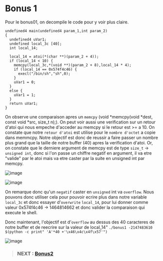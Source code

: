 # **Bonus 1**

Pour le bonus01, on decompile le code pour y voir plus claire.
```
undefined4 main(undefined4 param_1,int param_2)
{
  undefined4 uVar1;
  undefined local_3c [40];
  int local_14;
  
  local_14 = atoi(*(char **)(param_2 + 4));
  if (local_14 < 10) {
    memcpy(local_3c,*(void **)(param_2 + 8),local_14 * 4);
    if (local_14 == 0x574f4c46) {
      execl("/bin/sh","sh",0);
    }
    uVar1 = 0;
  }
  else {
    uVar1 = 1;
  }
  return uVar1;
}
```
On observe une comparaison apres un `memcpy` (void *memcpy(void *dest, const void *src, size_t n);).
On peut voir aussi une verification sur un retour d'atoi qui nous empeche d'acceder au memcpy si le retour est >= a 10.
On constate que notre `retour d'atoi` est utilise pour le `nombre d'octet` a copie dans memmcpy.
Notre objectif est donc de reussir a faire passer un nombre plus grand que la taille de notre buffer (40) apres la verification d'atoi.
Or, on constate que le derniere argument de memcpy est de type `size_t` -> `unsigned int`, donc si l'on passe un chiffre negatif en argument,
il va etre "valide" par le atoi mais va etre caster par la suite en unsigned int par memcpy.

![image](https://github.com/Seriots/rainfall/assets/94530285/1eeecfd0-e2a7-4f6a-9614-98936a1d5557)

![image](https://github.com/Seriots/rainfall/assets/94530285/34adb42a-c961-42db-8cde-ca15b240e630)

 On remarque donc qu'un `negatif` caster en `unsigned` int va `overflow`.
 Nous pouvons donc utiliser cela pour pouvoir ecrire plus dans notre variable `local_3c` et donc essayer d'`overwrite` `local_14`,
 pour lui donner comme valeur 0x574f4c46 -> 1464814662 et donc valider la comparaison qui execute le shell.

 Donc maintenant, l'objectif est d'`overflow` au dessus des 40 caracteres de notre buffer et de reecrire sur la valeur de local_14"
 `./bonus1 -2147483610 $(python -c print" 'A'*40 +'\x46\x4c\x4f\x57'")`

![image](https://github.com/Seriots/rainfall/assets/94530285/d63067c2-4217-4bc4-ac9d-cfaf5762844e)

> ### NEXT : [Bonus2](/bonus2/resources/README.md)
